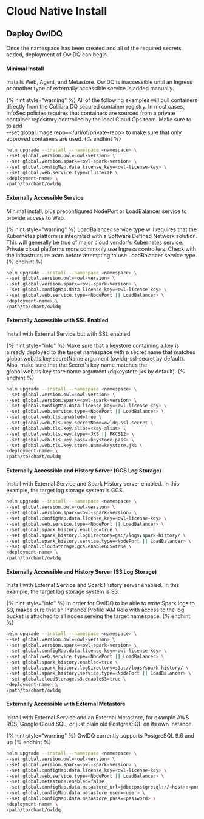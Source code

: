 # Cloud Native Install

## Deploy OwlDQ

Once the namespace has been created and all of the required secrets added, deployment of OwlDQ can begin.

#### Minimal Install

Installs Web, Agent, and Metastore. OwlDQ is inaccessible until an Ingress or another type of externally accessible service is added manually.

{% hint style="warning" %}
All of the following examples will pull containers directly from the Collibra DQ secured container registry. In most cases, InfoSec policies requires that containers are sourced from a private container repository controlled by the local Cloud Ops team. Make sure to to add\
\--set global.image.repo=\</url/of/private-repo> to make sure that only approved containers are used.
{% endhint %}

```bash
helm upgrade --install --namespace <namespace> \
--set global.version.owl=<owl-version> \
--set global.version.spark=<owl-spark-version> \
--set global.configMap.data.license_key=<owl-license-key> \
--set global.web.service.type=ClusterIP \
<deployment-name> \
/path/to/chart/owldq
```

#### Externally Accessible Service

Minimal install, plus preconfigured NodePort or LoadBalancer service to provide access to Web.&#x20;

{% hint style="warning" %}
LoadBalancer service type will requires that the Kubernetes platform is integrated with a Software Defined Network solution. This will generally be true of major cloud vendor's Kubernetes service. Private cloud platforms more commonly use Ingress controllers. Check with the infrastructure team before attempting to use LoadBalancer service type.&#x20;
{% endhint %}

```bash
helm upgrade --install --namespace <namespace> \
--set global.version.owl=<owl-version> \
--set global.version.spark=<owl-spark-version> \
--set global.configMap.data.license_key=<owl-license-key> \
--set global.web.service.type=<NodePort || LoadBalancer> \
<deployment-name> \
/path/to/chart/owldq
```

#### Externally Accessible with SSL Enabled

Install with External Service but with SSL enabled.

{% hint style="info" %}
Make sure that a keystore containing a key is already deployed to the target namespace with a secret name that matches global.web.tls.key.secretName argument (owldq-ssl-secret by default). Also, make sure that the Secret's key name matches the global.web.tls.key.store.name argument (dqkeystore.jks by default).&#x20;
{% endhint %}

```bash
helm upgrade --install --namespace <namespace> \
--set global.version.owl=<owl-version> \
--set global.version.spark=<owl-spark-version> \
--set global.configMap.data.license_key=<owl-license-key> \
--set global.web.service.type=<NodePort || LoadBalancer> \
--set global.web.tls.enabled=true \
--set global.web.tls.key.secretName=owldq-ssl-secret \
--set global.web.tls.key.alias=<key-alias> \
--set global.web.tls.key.type=<JKS || PKCS12> \
--set global.web.tls.key.pass=<keystore-pass> \
--set global.web.tls.key.store.name=keystore.jks \ 
<deployment-name> \
/path/to/chart/owldq
```

#### Externally Accessible and History Server (GCS Log Storage)

Install with External Service and Spark History server enabled. In this example, the target log storage system is GCS.&#x20;

```bash
helm upgrade --install --namespace <namespace> \
--set global.version.owl=<owl-version> \
--set global.version.spark=<owl-spark-version> \
--set global.configMap.data.license_key=<owl-license-key> \
--set global.web.service.type=<NodePort || LoadBalancer> \
--set global.spark_history.enabled=true \
--set global.spark_history.logDirectory=gs://logs/spark-history/ \
--set global.spark_history.service.type=<NodePort || LoadBalancer> \
--set global.cloudStorage.gcs.enableGCS=true \
<deployment-name> \
/path/to/chart/owldq
```

#### Externally Accessible and History Server (S3 Log Storage)

Install with External Service and Spark History server enabled. In this example, the target log storage system is S3.&#x20;

{% hint style="info" %}
In order for OwlDQ to be able to write Spark logs to S3, makes sure that an Instance Profile IAM Role with access to the log bucket is attached to all nodes serving the target namespace.
{% endhint %}

```bash
helm upgrade --install --namespace <namespace> \
--set global.version.owl=<owl-version> \
--set global.version.spark=<owl-spark-version> \
--set global.configMap.data.license_key=<owl-license-key> \
--set global.web.service.type=<NodePort || LoadBalancer> \
--set global.spark_history.enabled=true \
--set global.spark_history.logDirectory=s3a://logs/spark-history/ \
--set global.spark_history.service.type=<NodePort || LoadBalancer> \
--set global.cloudStorage.s3.enableS3=true \
<deployment-name> \
/path/to/chart/owldq
```

#### Externally Accessible with External Metastore

Install with External Service and an External Metastore, for example AWS RDS, Google Cloud SQL, or just plain old PostgresSQL on its own instance.&#x20;

{% hint style="warning" %}
OwlDQ currently supports PostgreSQL 9.6 and up
{% endhint %}

```bash
helm upgrade --install --namespace <namespace> \
--set global.version.owl=<owl-version> \
--set global.version.spark=<owl-spark-version> \
--set global.configMap.data.license_key=<owl-license-key> \
--set global.web.service.type=<NodePort || LoadBalancer> \
--set global.metastore.enabled=false                                        
--set global.configMap.data.metastore_url=jdbc:postgresql://<host>:<port>/<database>
--set global.configMap.data.metastore_user=<user> \
--set global.configMap.data.metastore_pass=<password> \
<deployment-name> \
/path/to/chart/owldq
```
